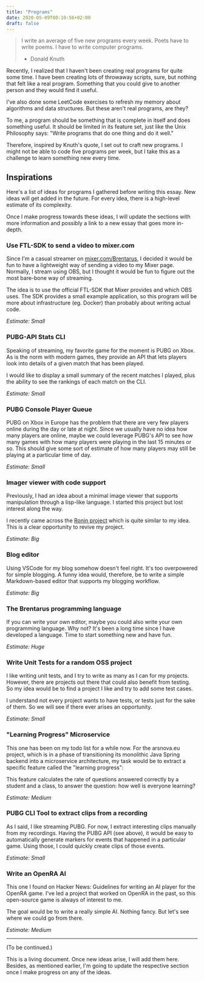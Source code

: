 ```yaml
---
title: "Programs"
date: 2020-05-09T00:10:56+02:00
draft: false
---
```


> I write an average of five new programs every week. Poets have to write poems. I have to write computer programs.
> - Donald Knuth

Recently, I realized that I haven't been creating real programs for quite some time. I have been creating lots of throwaway scripts, sure, but nothing that felt like a real program. Something that you could give to another person and they would find it useful.

I've also done some LeetCode exercises to refresh my memory about algorithms and data structures. But these aren't real programs, are they?

To me, a program should be something that is complete in itself and does something useful. It should be limited in its feature set, just like the Unix Philosophy says: "Write programs that do one thing and do it well."

Therefore, inspired by Knuth's quote, I set out to craft new programs. I might not be able to code five programs per week, but I take this as a challenge to learn something new every time.

## Inspirations

Here's a list of ideas for programs I gathered before writing this essay. New ideas will get added in the future. For every idea, there is a high-level estimate of its complexity.

Once I make progress towards these ideas, I will update the sections with more information and possibly a link to a new essay that goes more in-depth.

### Use FTL-SDK to send a video to mixer.com

Since I'm a casual streamer on [mixer.com/Brentarus](https://mixer.com/Brentarus), I decided it would be fun to have a lightweight way of sending a video to my Mixer page. Normally, I stream using OBS, but I thought it would be fun to figure out the most bare-bone way of streaming.

The idea is to use the official FTL-SDK that Mixer provides and which OBS uses. The SDK provides a small example application, so this program will be more about infrastructure (eg. Docker) than probably about writing actual code.

*Estimate: Small*

### PUBG-API Stats CLI

Speaking of streaming, my favorite game for the moment is PUBG on Xbox. As is the norm with modern games, they provide an API that lets players look into details of a given match that has been played.

I would like to display a small summary of the recent matches I played, plus the ability to see the rankings of each match on the CLI.

*Estimate: Small*

### PUBG Console Player Queue

PUBG on Xbox in Europe has the problem that there are very few players online during the day or late at night. Since we usually have no idea how many players are online, maybe we could leverage PUBG's API to see how many games with how many players were playing in the last 15 minutes or so. This should give some sort of estimate of how many players may still be playing at a particular time of day.

*Estimate: Small*

### Imager viewer with code support

Previously, I had an idea about a minimal image viewer that supports manipulation through a lisp-like language. I started this project but lost interest along the way.

I recently came across the [Ronin project](https://100r.co/site/ronin.html) which is quite similar to my idea. This is a clear opportunity to revive my project.

*Estimate: Big*

### Blog editor

Using VSCode for my blog somehow doesn't feel right. It's too overpowered for simple blogging. A funny idea would, therefore, be to write a simple Markdown-based editor that supports my blogging workflow.

*Estimate: Big*

### The Brentarus programming language

If you can write your own editor, maybe you could also write your own programming language. Why not? It's been a long time since I have developed a language. Time to start something new and have fun.

*Estimate: Huge*

### Write Unit Tests for a random OSS project

I like writing unit tests, and I try to write as many as I can for my projects. However, there are projects out there that could also benefit from testing. So my idea would be to find a project I like and try to add some test cases.

I understand not every project wants to have tests, or tests just for the sake of them. So we will see if there ever arises an opportunity.

*Estimate: Small*

### "Learning Progress" Microservice

This one has been on my todo list for a while now. For the arsnova.eu project, which is in a phase of transitioning its monolithic Java Spring backend into a microservice architecture, my task would be to extract a specific feature called the "learning progress":

This feature calculates the rate of questions answered correctly by a student and a class, to answer the question: how well is everyone learning?

*Estimate: Medium*

### PUBG CLI Tool to extract clips from a recording

As I said, I like streaming PUBG. For now, I extract interesting clips manually from my recordings. Having the PUBG API (see above), it would be easy to automatically generate markers for events that happened in a particular game. Using those, I could quickly create clips of those events.

*Estimate: Small*

### Write an OpenRA AI

This one I found on Hacker News: Guidelines for writing an AI player for the OpenRA game. I've led a project that worked on OpenRA in the past, so this open-source game is always of interest to me.

The goal would be to write a really simple AI. Nothing fancy. But let's see where we could go from there.

*Estimate: Medium*

-----

(To be continued.)

This is a living document. Once new ideas arise, I will add them here. Besides, as mentioned earlier, I'm going to update the respective section once I make progress on any of the ideas.
